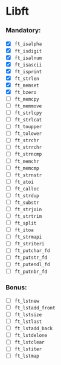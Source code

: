 # Libft

### Mandatory:

- [x] `ft_isalpha`
- [x] `ft_isdigit`
- [x] `ft_isalnum`
- [x] `ft_isascii`
- [x] `ft_isprint`
- [x] `ft_strlen`
- [x] `ft_memset`
- [x] `ft_bzero`
- [ ] `ft_memcpy`
- [ ] `ft_memmove`
- [ ] `ft_strlcpy`
- [ ] `ft_strlcat`
- [ ] `ft_toupper`
- [ ] `ft_tolower`
- [ ] `ft_strchr`
- [ ] `ft_strrchr`
- [ ] `ft_strncmp`
- [ ] `ft_memchr`
- [ ] `ft_memcmp`
- [ ] `ft_strnstr`
- [ ] `ft_atoi`
- [ ] `ft_calloc`
- [ ] `ft_strdup`
- [ ] `ft_substr`
- [ ] `ft_strjoin`
- [ ] `ft_strtrim`
- [ ] `ft_split`
- [ ] `ft_itoa`
- [ ] `ft_strmapi`
- [ ] `ft_striteri`
- [ ] `ft_putchar_fd`
- [ ] `ft_putstr_fd`
- [ ] `ft_putendl_fd`
- [ ] `ft_putnbr_fd`

### Bonus:

- [ ] `ft_lstnew`
- [ ] `ft_lstadd_front`
- [ ] `ft_lstsize`
- [ ] `ft_lstlast`
- [ ] `ft_lstadd_back`
- [ ] `ft_lstdelone`
- [ ] `ft_lstclear`
- [ ] `ft_lstiter`
- [ ] `ft_lstmap`

